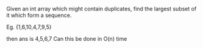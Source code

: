 Given an int array which might contain duplicates, find the largest subset of it which form a sequence.

Eg. {1,6,10,4,7,9,5}

then ans is 4,5,6,7
Can this be done in O(n) time

